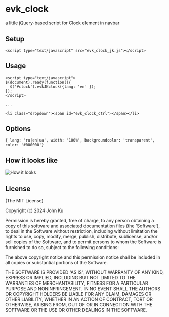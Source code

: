 # evk_clock
 a little jQuery-based script for Clock element in navbar
## Setup
```
<script type="text/javascript" src="evk_clock_jk.js"></script>
```
## Usage
```
<script type="text/javascript">
$(document).ready(function(){
  $('#clock').evkJKclock({lang: 'en' });
});
</script>

...

<li class="dropdown"><span id="evk_clock_ctrl"></span></li>
```
## Options
```
{ lang: 'ru|en|ua', width: '100%', backgroundcolor: 'transparent', color: '#000000'}
```
## How it looks like
![How it looks](https://evk.com.ua/demo/github/evk_clock.gif)

## License

(The MIT License)

Copyright (c) 2024 John Ku

Permission is hereby granted, free of charge, to any person obtaining
a copy of this software and associated documentation files (the
'Software'), to deal in the Software without restriction, including
without limitation the rights to use, copy, modify, merge, publish, distribute, sublicense, and/or sell copies of the Software, and to
permit persons to whom the Software is furnished to do so, subject to
the following conditions:

The above copyright notice and this permission notice shall be
included in all copies or substantial portions of the Software.

THE SOFTWARE IS PROVIDED 'AS IS', WITHOUT WARRANTY OF ANY KIND,
EXPRESS OR IMPLIED, INCLUDING BUT NOT LIMITED TO THE WARRANTIES OF
MERCHANTABILITY, FITNESS FOR A PARTICULAR PURPOSE AND NONINFRINGEMENT.
IN NO EVENT SHALL THE AUTHORS OR COPYRIGHT HOLDERS BE LIABLE FOR ANY
CLAIM, DAMAGES OR OTHER LIABILITY, WHETHER IN AN ACTION OF CONTRACT,
TORT OR OTHERWISE, ARISING FROM, OUT OF OR IN CONNECTION WITH THE
SOFTWARE OR THE USE OR OTHER DEALINGS IN THE SOFTWARE.
